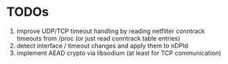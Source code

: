 # TODOs

1. improve UDP/TCP timeout handling by reading netfilter conntrack timeouts from /proc (or just read conntrack table entries)
2. detect interface / timeout changes and apply them to nDPId
3. implement AEAD crypto via libsodium (at least for TCP communication)
